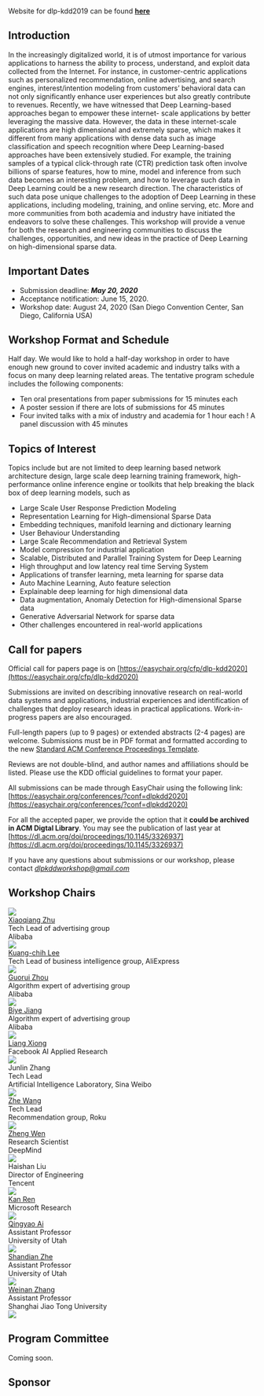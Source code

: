 <br>

Website for dlp-kdd2019 can be found **[here](https://dlp-kdd.github.io/dlp-kdd2019)**

## Introduction

In the increasingly digitalized world, it is of utmost importance for various applications to harness the ability to process, understand, and exploit data collected from the Internet. For instance, in customer-centric applications such as personalized recommendation, online advertising, and search engines, interest/intention modeling from customers’ behavioral data can not only significantly enhance user experiences but also greatly contribute to revenues. Recently, we have witnessed that Deep Learning-based approaches began to empower these internet- scale applications by better leveraging the massive data. However, the data in these internet-scale applications are high dimensional and extremely sparse, which makes it different from many applications with dense data such as image classification and speech recognition where Deep Learning-based approaches have been extensively studied. For example, the training samples of a typical click-through rate (CTR) prediction task often involve billions of sparse features, how to mine, model and inference from such data becomes an interesting problem, and how to leverage such data in Deep Learning could be a new research direction. The characteristics of such data pose unique challenges to the adoption of Deep Learning in these applications, including modeling, training, and online serving, etc. More and more communities from both academia and industry have initiated the endeavors to solve these challenges. This workshop will provide a venue for both the research and engineering communities to discuss the challenges, opportunities, and new ideas in the practice of Deep Learning on high-dimensional sparse data.


## Important Dates

- Submission deadline: ***May 20, 2020***
- Acceptance notification: June 15, 2020.
- Workshop date: August 24, 2020 (San Diego Convention Center, San Diego, California USA)


## Workshop Format and Schedule

Half day. We would like to hold a half-day workshop in order to have enough new ground to cover invited academic and industry talks with a focus on many deep learning related areas. The tentative program schedule includes the following components:

- Ten oral presentations from paper submissions for 15 minutes each
- A poster session if there are lots of submissions for 45 minutes
- Four invited talks with a mix of industry and academia for 1 hour each ! A panel discussion with 45 minutes

## Topics of Interest
Topics include but are not limited to deep learning based network architecture design, large scale deep learning training framework, high-performance online inference engine or toolkits that help breaking the black box of deep learning models, such as
- Large Scale User Response Prediction Modeling
- Representation Learning for High-dimensional Sparse Data
- Embedding techniques, manifold learning and dictionary learning
- User Behaviour Understanding
- Large Scale Recommendation and Retrieval System
- Model compression for industrial application
- Scalable, Distributed and Parallel Training System for Deep Learning
- High throughput and low latency real time Serving System
- Applications of transfer learning, meta learning for sparse data
- Auto Machine Learning, Auto feature selection
- Explainable deep learning for high dimensional data
- Data augmentation, Anomaly Detection for High-dimensional Sparse data
- Generative Adversarial Network for sparse data
- Other challenges encountered in real-world applications

## Call for papers

Official call for papers page is on [https://easychair.org/cfp/dlp-kdd2020](https://easychair.org/cfp/dlp-kdd2020)

Submissions are invited on describing innovative research on real-world data systems and applications, industrial experiences and identification of challenges that deploy research ideas in practical applications. Work-in-progress papers are also encouraged.

Full-length papers (up to 9 pages) or extended abstracts (2-4 pages) are welcome. Submissions must be in PDF format and formatted according to the new [Standard ACM Conference Proceedings Template](https://www.acm.org/publications/proceedings-template).

Reviews are not double-blind, and author names and affiliations should be listed. Please use the KDD official guidelines to format your paper.

All submissions can be made through EasyChair using the following link: [https://easychair.org/conferences/?conf=dlpkdd2020](https://easychair.org/conferences/?conf=dlpkdd2020)

For all the accepted paper, we provide the option that it **could be archived in ACM Digtal Library**. You may see the publication of last year at [https://dl.acm.org/doi/proceedings/10.1145/3326937](https://dl.acm.org/doi/proceedings/10.1145/3326937)


If you have any questions about submissions or our workshop, please contact [*dlpkddworkshop@gmail.com*](mailto:dlpkddworkshop@gmail.com)

## Workshop Chairs

  <div class="photo">
  <a href="https://scholar.google.com/citations?user=eUMnOc0AAAAJ&hl=en">
  <img src="assets/img/zxq.jpeg" class="shake shake-little">
  </a><br>
  <a href="https://scholar.google.com/citations?user=eUMnOc0AAAAJ&hl=en">Xiaoqiang Zhu</a>
  <div>Tech Lead of advertising group</div>
  <div>Alibaba</div>
  </div>

  <div class="photo">
  <a href="https://scholar.google.com/citations?user=r9JOIloAAAAJ&hl=en">
  <img src="assets/img/lkc.jpeg" class="shake shake-little">
  </a><br>
   <a href="https://scholar.google.com/citations?user=r9JOIloAAAAJ&hl=en">Kuang-chih Lee</a>
  <div>Tech Lead of business intelligence group, AliExpress</div>
  </div>

  <div class="photo">
  <a href="https://scholar.google.com/citations?user=n_E0Bg4AAAAJ&hl=en">
  <img src="assets/img/zgr.jpeg" class="shake shake-little">
  </a><br>
<a href="https://scholar.google.com/citations?user=n_E0Bg4AAAAJ&hl=en">Guorui Zhou</a>
  <div>Algorithm expert of advertising group</div>
  <div>Alibaba</div>
  </div>
  
  <div class="photo">
  <a href="http://byeah.github.io" >
  <img src="assets/img/jby.jpeg" class="shake shake-little">
  </a><br>
  <a href="http://byeah.github.io">Biye Jiang</a>
  <div>Algorithm expert of advertising group</div>
  <div>Alibaba</div>
  </div>

  <div class="photo">
  <a href="https://www.cs.cmu.edu/~lxiong/">
    <img src="assets/img/xl.jpg" class="shake shake-little">
  </a><br>
  <a href="https://www.cs.cmu.edu/~lxiong/">Liang Xiong</a>
  <div>Facebook AI Applied Research</div>
  </div>

<div class="photo">
  <img src="assets/img/zjl.jpg">
  <div>Junlin Zhang</div>
  <div>Tech Lead</div>
  <div>Artificial Intelligence Laboratory, Sina Weibo</div>
  </div>

  <div class="photo">
  <a href="http://wzhe.me/">
    <img src="assets/img/wz.jpg" class="shake shake-little">
  </a><br>
  <a href="http://wzhe.me/">Zhe Wang</a>
  <div>Tech Lead</div>
  <div>Recommendation group, Roku</div>
  </div>

  <div class="photo">
  <a href="http://www.zheng-wen.com/">
    <img src="assets/img/wenz.jpg" class="shake shake-little">
  </a><br>
  <a href="http://www.zheng-wen.com/">Zheng Wen</a>
  <div>Research Scientist</div>
  <div>DeepMind</div>
  </div>

  <div class="photo">
  <img src="assets/img/lhs.jpg">
  <div>Haishan Liu</div>
  <div>Director of Engineering</div>
  <div>Tencent</div>
  </div>


  <div class="photo">
  <a href="http://www.saying.ren/">
    <img src="assets/img/rk.jpg" class="shake shake-little">
  </a><br>
  <a href="http://www.saying.ren/">Kan Ren</a>
  <div>Microsoft Research</div>
  </div>


  <div class="photo">
  <a href="http://ir.aiqingyao.org/home">
    <img src="assets/img/aqy.jpg" class="shake shake-little">
  </a><br>
  <a href="http://ir.aiqingyao.org/home">Qingyao Ai</a>
  <div>Assistant Professor</div>
  <div>University of Utah</div>
  </div>

  <div class="photo">
  <a href="https://www.cs.utah.edu/~zhe/">
    <img src="assets/img/sdz.jpg" class="shake shake-little">
  </a><br>
  <a href="https://www.cs.utah.edu/~zhe/">Shandian Zhe</a>
  <div>Assistant Professor</div>
  <div>University of Utah</div>
  </div>

  <div class="photo">
  <a href="http://wnzhang.net">
    <img src="assets/img/zwn.png" class="shake shake-little">
  </a><br>
  <a href="http://wnzhang.net">Weinan Zhang</a>
  <div>Assistant Professor</div>
  <div>Shanghai Jiao Tong University</div>
  </div>

  <img src="assets/img/bg.png">  

## Program Committee
Coming soon.

## Sponsor
